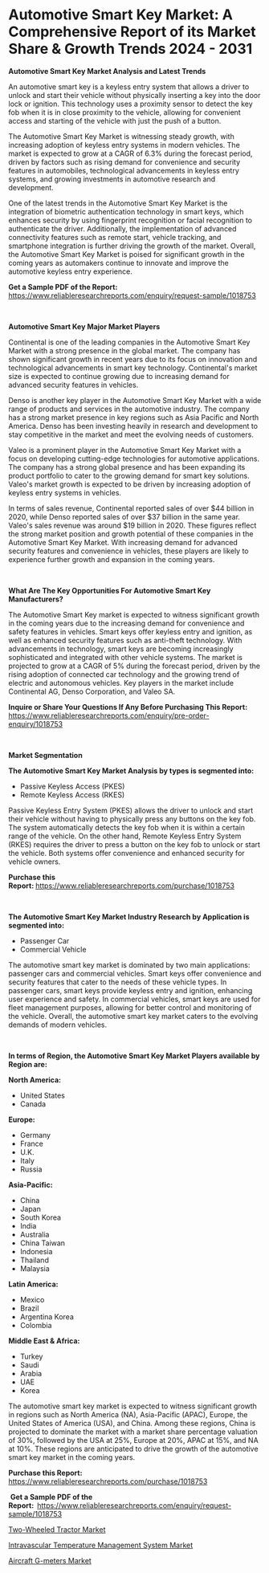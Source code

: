 <p><h1>Automotive Smart Key Market: A Comprehensive Report of its Market Share & Growth Trends 2024 - 2031</h1></p><p><strong>Automotive Smart Key Market Analysis and Latest Trends</strong></p>
<p><p>An automotive smart key is a keyless entry system that allows a driver to unlock and start their vehicle without physically inserting a key into the door lock or ignition. This technology uses a proximity sensor to detect the key fob when it is in close proximity to the vehicle, allowing for convenient access and starting of the vehicle with just the push of a button.</p><p>The Automotive Smart Key Market is witnessing steady growth, with increasing adoption of keyless entry systems in modern vehicles. The market is expected to grow at a CAGR of 6.3% during the forecast period, driven by factors such as rising demand for convenience and security features in automobiles, technological advancements in keyless entry systems, and growing investments in automotive research and development.</p><p>One of the latest trends in the Automotive Smart Key Market is the integration of biometric authentication technology in smart keys, which enhances security by using fingerprint recognition or facial recognition to authenticate the driver. Additionally, the implementation of advanced connectivity features such as remote start, vehicle tracking, and smartphone integration is further driving the growth of the market. Overall, the Automotive Smart Key Market is poised for significant growth in the coming years as automakers continue to innovate and improve the automotive keyless entry experience.</p></p>
<p><strong>Get a Sample PDF of the Report:&nbsp;</strong> <a href="https://www.reliableresearchreports.com/enquiry/request-sample/1018753">https://www.reliableresearchreports.com/enquiry/request-sample/1018753</a></p>
<p>&nbsp;</p>
<p><strong>Automotive Smart Key Major Market Players</strong></p>
<p><p>Continental is one of the leading companies in the Automotive Smart Key Market with a strong presence in the global market. The company has shown significant growth in recent years due to its focus on innovation and technological advancements in smart key technology. Continental's market size is expected to continue growing due to increasing demand for advanced security features in vehicles.</p><p>Denso is another key player in the Automotive Smart Key Market with a wide range of products and services in the automotive industry. The company has a strong market presence in key regions such as Asia Pacific and North America. Denso has been investing heavily in research and development to stay competitive in the market and meet the evolving needs of customers.</p><p>Valeo is a prominent player in the Automotive Smart Key Market with a focus on developing cutting-edge technologies for automotive applications. The company has a strong global presence and has been expanding its product portfolio to cater to the growing demand for smart key solutions. Valeo's market growth is expected to be driven by increasing adoption of keyless entry systems in vehicles.</p><p>In terms of sales revenue, Continental reported sales of over $44 billion in 2020, while Denso reported sales of over $37 billion in the same year. Valeo's sales revenue was around $19 billion in 2020. These figures reflect the strong market position and growth potential of these companies in the Automotive Smart Key Market. With increasing demand for advanced security features and convenience in vehicles, these players are likely to experience further growth and expansion in the coming years.</p></p>
<p>&nbsp;</p>
<p><strong>What Are The Key Opportunities For Automotive Smart Key Manufacturers?</strong></p>
<p><p>The Automotive Smart Key market is expected to witness significant growth in the coming years due to the increasing demand for convenience and safety features in vehicles. Smart keys offer keyless entry and ignition, as well as enhanced security features such as anti-theft technology. With advancements in technology, smart keys are becoming increasingly sophisticated and integrated with other vehicle systems. The market is projected to grow at a CAGR of 5% during the forecast period, driven by the rising adoption of connected car technology and the growing trend of electric and autonomous vehicles. Key players in the market include Continental AG, Denso Corporation, and Valeo SA.</p></p>
<p><strong>Inquire or Share Your Questions If Any Before Purchasing This Report:</strong> <a href="https://www.reliableresearchreports.com/enquiry/pre-order-enquiry/1018753">https://www.reliableresearchreports.com/enquiry/pre-order-enquiry/1018753</a></p>
<p>&nbsp;</p>
<p><strong>Market Segmentation</strong></p>
<p><strong>The Automotive Smart Key Market Analysis by types is segmented into:</strong></p>
<p><ul><li>Passive Keyless Access (PKES)</li><li>Remote Keyless Access (RKES)</li></ul></p>
<p><p>Passive Keyless Entry System (PKES) allows the driver to unlock and start their vehicle without having to physically press any buttons on the key fob. The system automatically detects the key fob when it is within a certain range of the vehicle. On the other hand, Remote Keyless Entry System (RKES) requires the driver to press a button on the key fob to unlock or start the vehicle. Both systems offer convenience and enhanced security for vehicle owners.</p></p>
<p><strong>Purchase this Report:&nbsp;</strong><a href="https://www.reliableresearchreports.com/purchase/1018753">https://www.reliableresearchreports.com/purchase/1018753</a></p>
<p>&nbsp;</p>
<p><strong>The Automotive Smart Key Market Industry Research by Application is segmented into:</strong></p>
<p><ul><li>Passenger Car</li><li>Commercial Vehicle</li></ul></p>
<p><p>The automotive smart key market is dominated by two main applications: passenger cars and commercial vehicles. Smart keys offer convenience and security features that cater to the needs of these vehicle types. In passenger cars, smart keys provide keyless entry and ignition, enhancing user experience and safety. In commercial vehicles, smart keys are used for fleet management purposes, allowing for better control and monitoring of the vehicle. Overall, the automotive smart key market caters to the evolving demands of modern vehicles.</p></p>
<p>&nbsp;</p>
<p><strong>In terms of Region, the Automotive Smart Key Market Players available by Region are:</strong></p>
<p>
    <p> <strong> North America: </strong>
        <ul>
            <li>United States</li>
            <li>Canada</li>
        </ul>
        </p> 
    <p> <strong> Europe: </strong>
        <ul>
            <li>Germany</li>
            <li>France</li>
            <li>U.K.</li>
            <li>Italy</li>
            <li>Russia</li>
        </ul>
        </p> 
    <p> <strong> Asia-Pacific: </strong>
        <ul>
            <li>China</li>
            <li>Japan</li>
            <li>South Korea</li>
            <li>India</li>
            <li>Australia</li>
            <li>China Taiwan</li>
            <li>Indonesia</li>
            <li>Thailand</li>
            <li>Malaysia</li>
        </ul>
        </p> 
    <p> <strong> Latin America: </strong>
        <ul>
            <li>Mexico</li>
            <li>Brazil</li>
            <li>Argentina Korea</li>
            <li>Colombia</li>
        </ul>
        </p> 
    <p> <strong> Middle East & Africa: </strong>
        <ul>
            <li>Turkey</li>
            <li>Saudi</li>
            <li>Arabia</li>
            <li>UAE</li>
            <li>Korea</li>
        </ul>
    </p>
    </p>
<p><p>The automotive smart key market is expected to witness significant growth in regions such as North America (NA), Asia-Pacific (APAC), Europe, the United States of America (USA), and China. Among these regions, China is projected to dominate the market with a market share percentage valuation of 30%, followed by the USA at 25%, Europe at 20%, APAC at 15%, and NA at 10%. These regions are anticipated to drive the growth of the automotive smart key market in the coming years.</p></p>
<p><strong>Purchase this Report: </strong><a href="https://www.reliableresearchreports.com/purchase/1018753">https://www.reliableresearchreports.com/purchase/1018753</a></p>
<p>&nbsp;<strong>Get a Sample PDF of the Report:&nbsp;&nbsp;</strong><a href="https://www.reliableresearchreports.com/enquiry/request-sample/1018753">https://www.reliableresearchreports.com/enquiry/request-sample/1018753</a></p>
<p><strong></strong></p>
<p><p><a href="https://view.publitas.com/reportprime-1/decoding-the-two-wheeled-tractor-market-a-deep-dive-into-the-latest-market-trends-market-segmentation-and-competitive-analysis/">Two-Wheeled Tractor Market</a></p><p><a href="https://view.publitas.com/reportprime-1/intravascular-temperature-management-system-market-share-market-new-trends-analysis-report-by-type-by-application-by-end-use-by-region-and-segment-forecasts-2023-2030/">Intravascular Temperature Management System Market</a></p><p><a href="https://view.publitas.com/reportprime-1/aircraft-g-meters-market-size-market-share-and-global-market-analysis-report-2023-2030/">Aircraft G-meters Market</a></p></p>